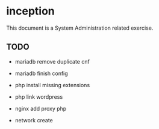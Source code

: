 # inception
This document is a System Administration related exercise.

## TODO
- mariadb remove duplicate cnf
- mariadb finish config

- php install missing extensions
- php link wordpress

- nginx add proxy php

- network create
